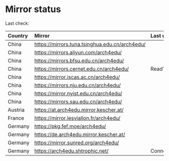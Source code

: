 <script src="./time.js"></script>
# Mirror status
Last check: <script type="text/javascript">localize(1751513569.1043434);</script>

|Country|Mirror|Last update|
|:------|:-----|:----------|
|China|https://mirrors.tuna.tsinghua.edu.cn/arch4edu/|<script type="text/javascript">localize(1751482050);</script>|
|China|https://mirrors.aliyun.com/arch4edu/|<script type="text/javascript">localize(1751482050);</script>|
|China|https://mirrors.bfsu.edu.cn/arch4edu/|<script type="text/javascript">localize(1751482050);</script>|
|China|https://mirrors.cernet.edu.cn/arch4edu/|ReadTimeout|
|China|https://mirror.iscas.ac.cn/arch4edu/|<script type="text/javascript">localize(1751482050);</script>|
|China|https://mirrors.nju.edu.cn/arch4edu/|<script type="text/javascript">localize(1751439061);</script>|
|China|https://mirror.nyist.edu.cn/arch4edu/|<script type="text/javascript">localize(1751439061);</script>|
|China|https://mirrors.sau.edu.cn/arch4edu/|<script type="text/javascript">localize(1751222619);</script>|
|Austria|https://at.arch4edu.mirror.kescher.at/|<script type="text/javascript">localize(1751482050);</script>|
|France|https://mirror.lesviallon.fr/arch4edu/|<script type="text/javascript">localize(1751482050);</script>|
|Germany|https://pkg.fef.moe/arch4edu/|<script type="text/javascript">localize(1751482050);</script>|
|Germany|https://de.arch4edu.mirror.kescher.at/|<script type="text/javascript">localize(1751482050);</script>|
|Germany|https://mirror.sunred.org/arch4edu/|<script type="text/javascript">localize(1751482050);</script>|
|Germany|https://arch4edu.shtrophic.net/|ConnectionError|

<script src="./tablefilter/tablefilter.js"></script>
<script src="./table.js"></script>